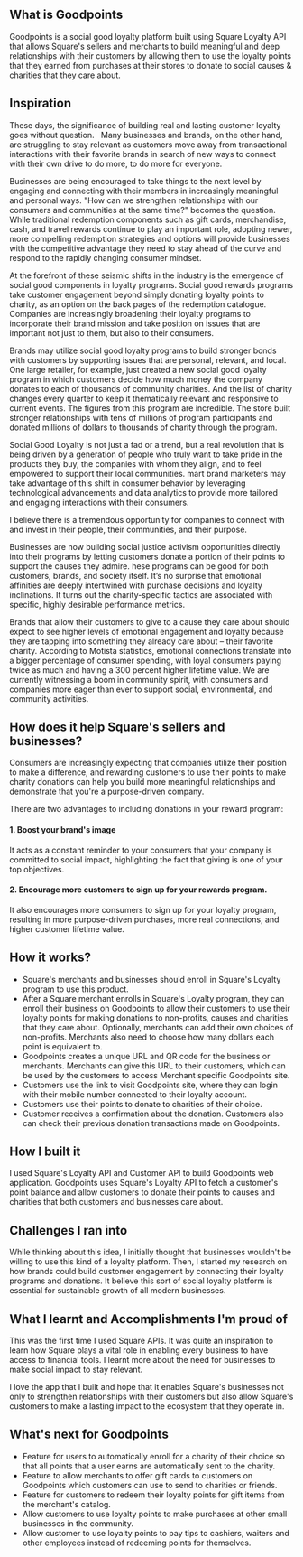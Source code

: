 ## What is Goodpoints

Goodpoints is a social good loyalty platform built using Square Loyalty API that allows Square's sellers and merchants to build meaningful and deep relationships with their customers by allowing them to use the loyalty points that they earned from purchases at their stores to donate to social causes & charities that they care about.

## Inspiration

These days, the significance of building real and lasting customer loyalty goes without question.   Many businesses and brands, on the other hand, are struggling to stay relevant as customers move away from transactional interactions with their favorite brands in search of new ways to connect with their own drive to do more, to do more for everyone.

Businesses are being encouraged to take things to the next level by engaging and connecting with their members in increasingly meaningful and personal ways. "How can we strengthen relationships with our consumers and communities at the same time?" becomes the question. While traditional redemption components such as gift cards, merchandise, cash, and travel rewards continue to play an important role, adopting newer, more compelling redemption strategies and options will provide businesses with the competitive advantage they need to stay ahead of the curve and respond to the rapidly changing consumer mindset.

At the forefront of these seismic shifts in the industry is the emergence of social good components in loyalty programs. Social good rewards programs take customer engagement beyond simply donating loyalty points to charity, as an option on the back pages of the redemption catalogue. Companies are increasingly broadening their loyalty programs to incorporate their brand mission and take position on issues that are important not just to them, but also to their consumers.

Brands may utilize social good loyalty programs to build stronger bonds with customers by supporting issues that are personal, relevant, and local. One large retailer, for example, just created a new social good loyalty program in which customers decide how much money the company donates to each of thousands of community charities. And the list of charity changes every quarter to keep it thematically relevant and responsive to current events. The figures from this program are incredible. The store built stronger relationships with tens of millions of program participants and donated millions of dollars to thousands of charity through the program.

Social Good Loyalty is not just a fad or a trend, but a real revolution that is being driven by a generation of people who truly want to take pride in the products they buy, the companies with whom they align, and to feel empowered to support their local communities. mart brand marketers may take advantage of this shift in consumer behavior by leveraging technological advancements and data analytics to provide more tailored and engaging interactions with their consumers.

I believe there is a tremendous opportunity for companies to connect with and invest in their people, their communities, and their purpose. 

Businesses are now building social justice activism opportunities directly into their programs by letting customers donate a portion of their points to support the causes they admire. hese programs can be good for both customers, brands, and society itself. It’s no surprise that emotional affinities are deeply intertwined with purchase decisions and loyalty inclinations. It turns out the charity-specific tactics are associated with specific, highly desirable performance metrics.

Brands that allow their customers to give to a cause they care about should expect to see higher levels of emotional engagement and loyalty because they are tapping into something they already care about – their favorite charity. According to Motista statistics, emotional connections translate into a bigger percentage of consumer spending, with loyal consumers paying twice as much and having a 300 percent higher lifetime value. We are currently witnessing a boom in community spirit, with consumers and companies more eager than ever to support social, environmental, and community activities.

## How does it help Square's sellers and businesses?

Consumers are increasingly expecting that companies utilize their position to make a difference, and rewarding customers to use their points to make charity donations can help you build more meaningful relationships and demonstrate that you're a purpose-driven company.

There are two advantages to including donations in your reward program:

#### 1. Boost your brand's image
It acts as a constant reminder to your consumers that your company is committed to social impact, highlighting the fact that giving is one of your top objectives.

#### 2. Encourage more customers to sign up for your rewards program.
It also encourages more consumers to sign up for your loyalty program, resulting in more purpose-driven purchases, more real connections, and higher customer lifetime value.

## How it works?

- Square's merchants and businesses should enroll in Square's Loyalty program to use this product. 
- After a Square merchant enrolls in Square's Loyalty program, they can enroll their business on Goodpoints to allow their customers to use their loyalty points for making donations to non-profits, causes and charities that they care about. Optionally, merchants can add their own choices of non-profits. Merchants also need to choose how many dollars each point is equivalent to.
- Goodpoints creates a unique URL and QR code for the business or merchants. Merchants can give this URL to their customers, which can be used by the customers to access Merchant specific Goodpoints site.
- Customers use the link to visit Goodpoints site, where they can login with their mobile number connected to their loyalty account.
- Customers use their points to donate to charities of their choice. 
- Customer receives a confirmation about the donation. Customers also can check their previous donation transactions made on Goodpoints.

## How I built it

I used Square's Loyalty API and Customer API to build Goodpoints web application. Goodpoints uses Square's Loyalty API to fetch a customer's point balance and allow customers to donate their points to causes and charities that both customers and businesses care about.

## Challenges I ran into

While thinking about this idea, I initially thought that businesses wouldn't be willing to use this kind of a loyalty platform. Then, I started my research on how brands could build customer engagement by connecting their loyalty programs and donations. It believe this sort of social loyalty platform is essential for sustainable growth of all modern businesses.

## What I learnt and Accomplishments I'm proud of

This was the first time I used Square APIs. It was quite an inspiration to learn how Square plays a vital role in enabling every business to have access to financial tools. I learnt more about the need for businesses to make social impact to stay relevant. 

I love the app that I built and hope that it enables Square's businesses not only to strengthen relationships with their customers but also allow Square's customers to make a lasting impact to the ecosystem that they operate in.

## What's next for Goodpoints
- Feature for users to automatically enroll for a charity of their choice so that all points that a user earns are automatically sent to the charity.
- Feature to allow merchants to offer gift cards to customers on Goodpoints which customers can use to send to charities or friends.
- Feature for customers to redeem their loyalty points for gift items from the merchant's catalog.
- Allow customers to use loyalty points to make purchases at other small businesses in the community.
- Allow customer to use loyalty points to pay tips to cashiers, waiters and other employees instead of redeeming points for themselves.
